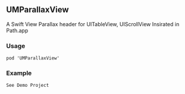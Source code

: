 ## UMParallaxView
 
A Swift View Parallax header for UITableView, UIScrollView Insirated in Path.app

### Usage

    pod 'UMParallaxView'

### Example

    See Demo Project